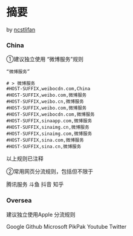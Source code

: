 # 摘要





by [ncstlifan](https://github.com/ncstlifan/)





### China

①建议独立使用 “微博服务”规则

```
“微博服务”

# > 微博服务
#HOST-SUFFIX,weibocdn.com,China
#HOST-SUFFIX,weibo.com,微博服务
#HOST-SUFFIX,weibo.cn,微博服务
#HOST-SUFFIX,weibo.com,微博服务
#HOST-SUFFIX,weibocdn.com,微博服务
#HOST-SUFFIX,sinaapp.com,微博服务
#HOST-SUFFIX,sinaimg.cn,微博服务
#HOST-SUFFIX,sinaimg.com,微博服务
#HOST-SUFFIX,sina.com,微博服务
#HOST-SUFFIX,sina.cn,微博服务

```

以上规则已注释



②常用网页分流规则，包括但不限于

腾讯服务	斗鱼	抖音	知乎





### Oversea

建议独立使用Apple 分流规则

Google	Github	Microsoft	PikPak	Youtube	Twitter





